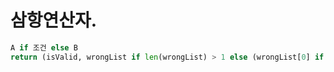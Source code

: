 # 삼항연산자.
```python
A if 조건 else B
return (isValid, wrongList if len(wrongList) > 1 else (wrongList[0] if wrongList else None))

```